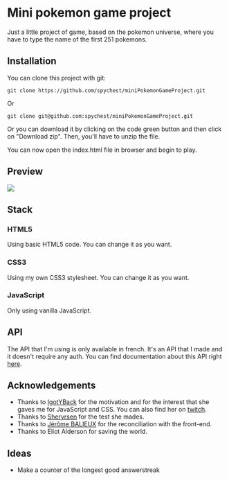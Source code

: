 # Mini pokemon game project
Just a little project of game, based on the pokemon universe, where you have to type the name of the first 251 pokemons.

## Installation
You can clone this project with git:

`git clone https://github.com/spychest/miniPokemonGameProject.git`

Or

`git clone git@github.com:spychest/miniPokemonGameProject.git`

Or you can download it by clicking on the code green button and then click on "Download zip". Then, you'll have to unzip the file.

You can now open the index.html file in browser and begin to play.

## Preview
![](https://i.ibb.co/ng4qBb0/preview.jpg)

## Stack
### HTML5
Using basic HTML5 code. You can change it as you want.
### CSS3
Using my own CSS3 stylesheet. You can change it as you want.
### JavaScript
Only using vanilla JavaScript.

## API
The API that I'm using is only available in french. It's an API that I made and it doesn't require any auth. You can find documentation about this API right [here](https://pokemon-api.spychest.fr/api/doc).

## Acknowledgements
- Thanks to [IgotYBack](https://github.com/IGotYBack) for the motivation and for the interest that she gaves me for JavaScript and CSS. You can also find her on [twitch](https://www.twitch.tv/igotyb).
- Thanks to [Sheryrsen](https://www.twitch.tv/sheryrsen) for the test she mades.
- Thanks to [Jérôme BALIEUX](https://github.com/jbalieux) for the reconciliation with the front-end.
- Thanks to Eliot Alderson for saving the world.

## Ideas
- Make a counter of the longest good answerstreak
